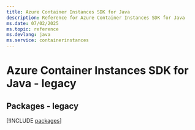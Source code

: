 ```yaml
---
title: Azure Container Instances SDK for Java
description: Reference for Azure Container Instances SDK for Java
ms.date: 07/02/2025
ms.topic: reference
ms.devlang: java
ms.service: containerinstances
---
```

# Azure Container Instances SDK for Java - legacy
## Packages - legacy
[!INCLUDE [packages](container-instances-index.md)]